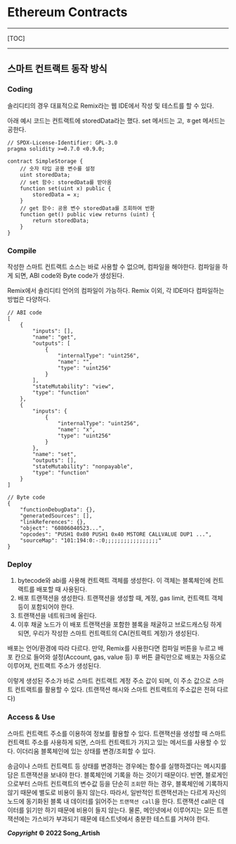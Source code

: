 # Ethereum Contracts

---

[TOC]

---



## 스마트 컨트랙트 동작 방식

### Coding

솔리디티의 경우 대표적으로 Remix라는 웹 IDE에서 작성 및 테스트를 할 수 있다.

아래 예시 코드는 컨트랙트에 storedData라는 했다. set 메서드는 고, ㅎget 메서드는 공한다.

```solidity
// SPDX-License-Identifier: GPL-3.0
pragma solidity >=0.7.0 <0.9.0;

contract SimpleStorage {
	// 숫자 타입 공용 변수를 설정
	uint storedData;
	// set 함수: storedData를 받아옴
	function set(uint x) public {
		storedData = x;
	}
	// get 함수: 공용 변수 storedData를 조회하여 반환
	function get() public view returns (uint) {
		return storedData;
	}
}
```

### Compile

작성한 스마트 컨트랙트 소스는 바로 사용할 수 없으며, 컴파일을 해야한다. 컴파일을 하게 되면, ABI code와 Byte code가 생성된다.

Remix에서 솔리디티 언어의 컴파일이 가능하다. Remix 이외, 각 IDE마다 컴파일하는 방법은 다양하다.

```solidity
// ABI code
[
	{
		"inputs": [],
		"name": "get",
		"outputs": [
			{
				"internalType": "uint256",
				"name": "",
				"type": "uint256"
			}
		],
		"stateMutability": "view",
		"type": "function"
	},
	{
		"inputs": {
			{
				"internalType": "uint256",
				"name": "x",
				"type": "uint256"
			}
		},
		"name": "set",
		"outputs": [],
		"stateMutability": "nonpayable",
		"type": "function"
	}
]
```

```solidity
// Byte code
{
	"functionDebugData": {},
	"generatedSources": [],
	"linkReferences": {},
	"object": "60806040523...",
	"opcodes": "PUSH1 0x80 PUSH1 0x40 MSTORE CALLVALUE DUP1 ...",
	"sourceMap": "101:194:0:-:0;;;;;;;;;;;;;;;;;"
}
```

### Deploy

1. bytecode와 abi를 사용해 컨트랙트 객체를 생성한다. 이 객체는 블록체인에 컨트랙트를 배포할 때 사용된다.
2. 배포 트랜잭션을 생성한다. 트랜잭션을 생성할 때, 계정, gas limit, 컨트랙트 객체 등이 포함되어야 한다.
3. 트랜잭션을 네트워크에 올린다.
4. 이후 채굴 노드가 이 배포 트랜잭션을 포함한 블록을 채굴하고 브로드캐스팅 하게 되면, 우리가 작성한 스마트 컨트랙트의 CA(컨트랙트 계정)가 생성된다.

배포는 언어/환경에 따라 다르다. 만약, Remix를 사용한다면 컴파일 버튼을 누르고 배포 칸으로 들어와 설정(Account, gas, value 등) 후 버튼 클릭만으로 배포는 자동으로 이루어져, 컨트랙트 주소가 생성된다.

이렇게 생성된 주소가 바로 스마트 컨트랙트 계정 주소 값이 되며, 이 주소 값으로 스마트 컨트랙트를 활용할 수 있다. (트랜잭션 해시와 스마트 컨트랙트의 주소값은 전혀 다르다)

### Access & Use

스마트 컨트랙트 주소를 이용하여 정보를 활용할 수 있다. 트랜잭션을 생성할 때 스마트 컨트랙트 주소를 사용하게 되면, 스마트 컨트랙트가 가지고 있는 메서드를 사용할 수 있다. 이더리움 블록체인에 있는 상태를 변경/조회할 수 있다.

송금이나 스마트 컨트랙트 등 상태를 변경하는 경우에는 함수를 실행하겠다는 메시지를 담은 트랜잭션을 보내야 한다. 블록체인에 기록을 하는 것이기 때문이다. 반면, 블로게인으로부터 스마트 컨트랙트의 변수값 등을 단순히 `조회`만 하는 경우, 블록체인에 기록하지 않기 때문에 별도로 비용이 들지 않는다. 따라서, 일반적인 트랜잭션과는 다르게 자신의 노드에 동기화된 블록 내 데이터를 읽어주는 `트랜잭션 call`을 한다. 트랜잭션 call은 데이터를 읽기만 하기 때문에 비용이 들지 않는다. 물론, 메인넷에서 이루어지는 모든 트랜잭션에는 가스비가 부과되기 때문에 테스트넷에서 충분한 테스트를 거쳐야 한다.



***Copyright* © 2022 Song_Artish**